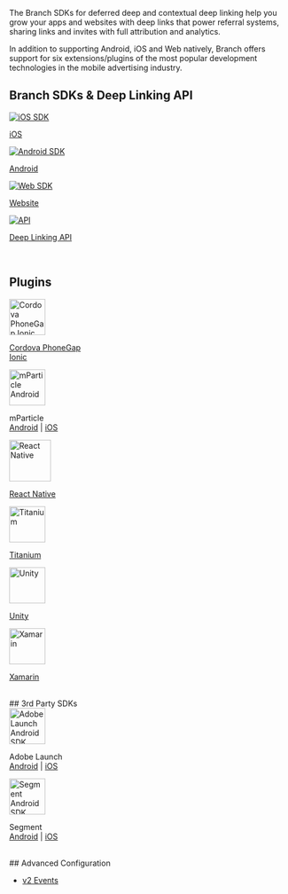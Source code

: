 The Branch SDKs for deferred deep and contextual deep linking help you grow your apps and websites with deep links that power referral systems, sharing links and invites with full attribution and analytics.

In addition to supporting Android, iOS and Web natively, Branch offers support for six extensions/plugins of the most popular development technologies in the mobile advertising industry.

## Branch SDKs & Deep Linking API
<div class="main-nav">
  <!-- native sdk -->
  <div class="nav-wrap flex-wrap">
    <a href="/pages/apps/ios">
      <img src="../../../img/pages/resources/sdk-resources/apple-logo.png" alt="iOS SDK"/>
      <p>iOS</p>
    </a>
    <a href="/pages/apps/android">
    <img src="../../../img/pages/resources/sdk-resources/android-logo.png" alt="Android SDK"/>
    <p>Android</p>
    </a>
    <a href="/pages/web/integrate">
      <img src="../../../img/pages/resources/sdk-resources/website-logo.png" alt="Web SDK"/>
      <p>Website</p>
    </a>
    <a href="/pages/apps/deep-linking-api">
      <img src="../../../img/pages/resources/sdk-resources/api-logo.png" alt="API"/>
      <p>Deep Linking API</p>
    </a>
  </div>
</div>
<br/>

## Plugins
  <!--/ native sdk -->
  <div class="main-nav">
      <div class="nav-wrap flex-wrap">
      <a href="/pages/apps/cordova-phonegap-ionic">
        <img src="../../../img/pages/resources/sdk-resources/cordova-logo.png" alt="Cordova PhoneGap Ionic" height:"65" width="65"/>
        <p>Cordova PhoneGap<br>Ionic</p>
      </a>
      <div>
        <img src="../../../img/pages/resources/sdk-resources/mparticle-logo.png" alt="mParticle Android" height:"65" width="65"/>
        <p>mParticle<br/><a href="/pages/apps/mparticle-android">Android</a> | <a href="/pages/apps/mparticle-ios">iOS</a></p>
      </div>
      <a href="/pages/apps/react-native">
        <img src="../../../img/pages/resources/sdk-resources/native-logo.png" alt="React Native" height:"75" width="75"/>
        <p>React Native</p>
      </a>
      <a href="/pages/apps/titanium">
        <img src="../../../img/pages/resources/sdk-resources/titanium-logo.png" alt="Titanium" height:"65" width="65"/>
        <p>Titanium</p>
      </a>
      <a href="/pages/apps/unity">
        <img src="../../../img/pages/resources/sdk-resources/unity-b-logo.png" alt="Unity" height:"65" width="65"/>
        <p>Unity</p>
      </a>
      <a href="/pages/apps/xamarin">
        <img src="../../../img/pages/resources/sdk-resources/xamarin-logo.png" alt="Xamarin" height:"65" width="65"/>
        <p>Xamarin</p>
      </a>
    </div>
  </div>
  <br/>
## 3rd Party SDKs
  <!-- SDK Integrations -->
  <div class="nav-wrap flex-wrap">  
    <div>
      <img src="../../../img/pages/resources/sdk-resources/adobe-launch.png" alt="Adobe Launch Android SDK" height:"65" width="65"/>
      <p>Adobe Launch<br><a href="/pages/apps/adobe-launch-android">Android</a> | <a href="/pages/apps/adobe-launch-ios">iOS</a></p>
    </div>
    <div>
      <img src="../../../img/pages/resources/sdk-resources/segment-logo.png" alt="Segment Android SDK" height:"65" width="65"/>
      <p>Segment<br><a href="/pages/apps/segment-android">Android</a> | <a href="/pages/apps/segment-ios">iOS</a></p>
    </div>
  </div>
  <br/>
  <!--/ SDK Integrations -->
## Advanced Configuration
  <!-- Advanced Options -->
  <div class="nav-wrap flex-wrap">
    <div>
      <ul>
        <li><a href="/pages/apps/v2event/">v2 Events</a></li>
      </ul>
    </div>
</div>
  <!--/ Advanced Options -->
